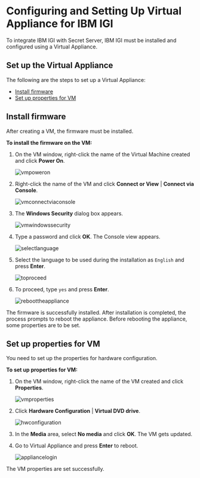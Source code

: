 [title]: # (Configuring and Setting Up Virtual Appliance)
[tags]: # (introduction)
[priority]: # (101)
[display]: # (none)
# Configuring and Setting Up Virtual Appliance for IBM IGI

<!-- add troubleshooting topic and info -->

To integrate IBM IGI with Secret Server, IBM IGI must be installed and configured using a Virtual Appliance.

## Set up the Virtual Appliance

The following are the steps to set up a Virtual Appliance:

 * [Install firmware](#Install-firmware)
 * [Set up properties for VM](#Setup-properties-for-VM)

## Install firmware
After creating a VM, the firmware must be installed.

__To install the firmware on the VM:__
1. On the VM window, right-click the name of the Virtual Machine created and click __Power On__.

   ![vmpoweron](images/vmpoweron.png)
1. Right-click the name of the VM and click __Connect or View__ | __Connect via Console__.

   ![vmconnectviaconsole](images/vmconnectviaconsole.png)
1. The __Windows Security__ dialog box appears.

   ![vmwindowssecurity](images/vmwindowssecurity.png)
1. Type a password and click __OK__. The Console view appears.

   ![selectlanguage](images/selectlanguage.png)
1. Select the language to be used during the installation as `English` and press __Enter__.

   ![toproceed](images/toproceed.png)
1. To proceed, type `yes` and press __Enter__.

   ![reboottheappliance](images/reboottheappliance.png)

The firmware is successfully installed. After installation is completed, the process prompts to reboot the appliance. Before rebooting the appliance, some properties are to be set.

## Set up properties for VM

You need to set up the properties for hardware configuration.

__To set up properties for VM:__

1. On the VM window, right-click the name of the VM created and click __Properties__.

   ![vmproperties](images/vmproperties.png)
1. Click __Hardware Configuration__ | __Virtual DVD drive__.

   ![hwconfiguration](images/hwconfiguration.png)
1. In the __Media__ area, select __No media__ and click __OK__. The VM gets updated.
1. Go to Virtual Appliance and press __Enter__ to reboot.

   ![appliancelogin](images/appliancelogin.png)

The VM properties are set successfully.

